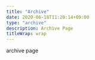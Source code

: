 ```yaml
---
title: "Archive"
date: 2020-06-18T11:20:14+09:00
type: "archive"
description: Archive Page
titleWrap: wrap
---
```


archive page
